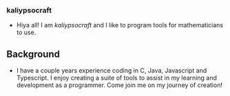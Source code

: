 ### kaliypsocraft
- Hiya all! I am _kaliypsocraft_ and I like to program tools for mathematicians to use.
## Background
- I have a couple years experience coding in C, Java, Javascript and Typescript. I enjoy creating a suite of tools to assist in my learning and development as a programmer. Come join me on my journey of creation!

<!---
kaliypsocraft/kaliypsocraft is a ✨ special ✨ repository because its `README.md` (this file) appears on your GitHub profile.
You can click the Preview link to take a look at your changes.
--->
